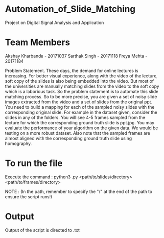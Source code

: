 # Automation_of_Slide_Matching
Project on Digital Signal Analysis and Application

# Team Members
Akshay Kharbanda - 20171037
Sarthak Singh - 20171118
Freya Mehta - 20171184


Problem Statement.
These days, the demand for online lectures is increasing. For better visual experience,
along with the video of the lecture, soft copy of the slides is also being embedded into the
video. But most of the universities are manually matching slides from the video to the soft
copy which is a laborious task. So the problem statement is to automate this slide matching
process.
So to be more precise, you are given a set of noisy slide images extracted from the video and
a set of slides from the original ppt. You need to build a mapping for each of the sampled
noisy slides with the corresponding original slide.
For example in the dataset given, consider the slides in any of the folders. You will see
4-5 frames sampled from the lecture for which the corresponding ground truth slide is ppt.jpg.
You may evaluate the performance of your algorithm on the given data. We would be
testing on a more robust dataset.
Also note that the sampled frames are almost aligned with the corresponding ground truth
slide using homography.

# To run the file

Execute the command : python3 <rollno>.py <path/to/slides/directory> <path/to/frames/directory>

NOTE : (In the path, remember to specify the "/" at the end of the path to ensure the script runs!)

# Output

Output of the script is directed to <rollno>.txt


